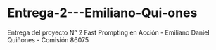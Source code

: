 # Entrega-2---Emiliano-Qui-ones
Entrega del proyecto N° 2 Fast Prompting en Acción - Emiliano Daniel Quiñones - Comisión 86075

